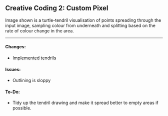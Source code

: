 ## Creative Coding 2: Custom Pixel

Image shown is a turtle-tendril visualisation of points spreading through the input image, sampling colour from underneath and splitting based on the rate of colour change in the area.

---

#### Changes:

- Implemented tendrils

#### Issues:

- Outlining is sloppy

#### To-Do:

- Tidy up the tendril drawing and make it spread better to empty areas if possible.


